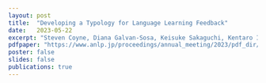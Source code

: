 ```yaml
---
layout: post
title:  "Developing a Typology for Language Learning Feedback"
date:   2023-05-22
excerpt: "Steven Coyne, Diana Galvan-Sosa, Keisuke Sakaguchi, Kentaro Inui. 言語処理学会第29回年次大会, pp.2552-2557, March 2023"
pdfpaper: "https://www.anlp.jp/proceedings/annual_meeting/2023/pdf_dir/Q10-2.pdf"
poster: false
slides: false
publications: true
---
```

